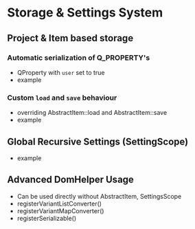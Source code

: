 # Storage & Settings System

## Project & Item based storage

### Automatic serialization of Q_PROPERTY's 

* QProperty with `user` set to true
* example


### Custom `load` and `save` behaviour

* overriding AbstractItem::load and AbstractItem::save
* example

## Global Recursive Settings (SettingScope)

* example


## Advanced DomHelper Usage

* Can be used directly without AbstractItem, SettingsScope
* registerVariantListConverter()
* registerVariantMapConverter()
* registerSerializable()

